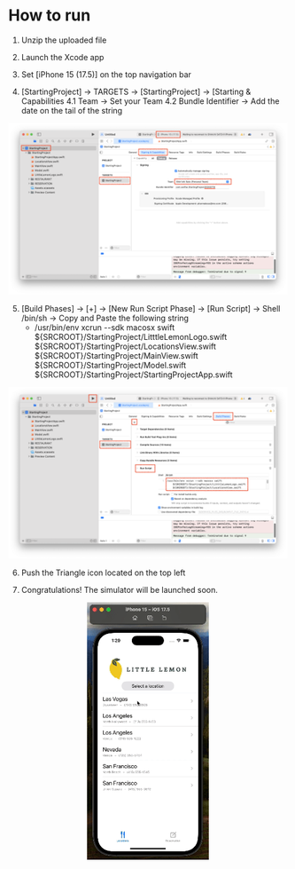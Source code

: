 # How to run

1. Unzip the uploaded file

2. Launch the Xcode app

3. Set [iPhone 15 (17.5)] on the top navigation bar

4. [StartingProject] -> TARGETS -> [StartingProject] -> [Starting & Capabilities
   4.1 Team -> Set your Team
   4.2 Bundle Identifier -> Add the date on the tail of the string

<p align="center">
     <img src="https://github.com/mukoubuchi/Little-Lemon-reservation-app/blob/main/image/howToRun_1.png">
</p>

5. [Build Phases] -> [+] -> [New Run Script Phase] -> [Run Script] -> Shell /bin/sh -> Copy and Paste the following string
   - /usr/bin/env xcrun --sdk macosx swift ${SRCROOT}/StartingProject/LitttleLemonLogo.swift ${SRCROOT}/StartingProject/LocationsView.swift ${SRCROOT}/StartingProject/MainView.swift ${SRCROOT}/StartingProject/Model.swift ${SRCROOT}/StartingProject/StartingProjectApp.swift

<p align="center">
     <img src="https://github.com/mukoubuchi/Little-Lemon-reservation-app/blob/main/image/howToRun_2.png">
</p>

6. Push the Triangle icon located on the top left

7. Congratulations! The simulator will be launched soon.

<p align="center">
     <img src="https://github.com/mukoubuchi/Little-Lemon-reservation-app/blob/main/image/littleLemonReservation.gif">
</p>